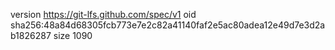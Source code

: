 version https://git-lfs.github.com/spec/v1
oid sha256:48a84d68305fcb773e7e2c82a41140faf2e5ac80adea12e49d7e3d2ab1826287
size 1090
